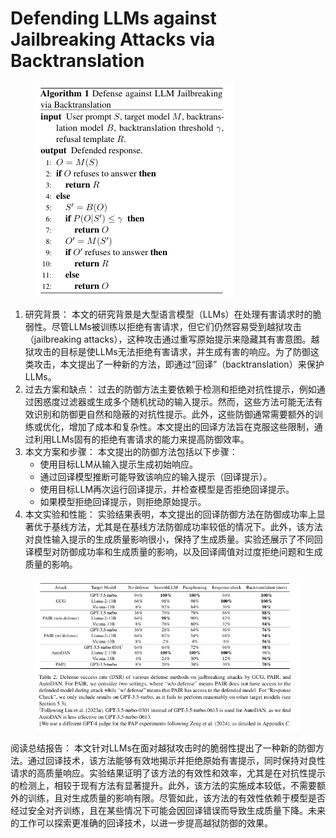 # Defending LLMs against Jailbreaking Attacks via Backtranslation

<figure><img src="../.gitbook/assets/image (6) (1) (1) (1) (1) (1) (1) (1) (1) (1) (1) (1) (1) (1) (1) (1) (1) (1) (1) (1) (1) (1) (1) (1) (1) (1) (1) (1) (1) (1) (1) (1) (1) (1) (1) (1) (1) (1) (1) (1) (1).png" alt=""><figcaption></figcaption></figure>

1. 研究背景： 本文的研究背景是大型语言模型（LLMs）在处理有害请求时的脆弱性。尽管LLMs被训练以拒绝有害请求，但它们仍然容易受到越狱攻击（jailbreaking attacks），这种攻击通过重写原始提示来隐藏其有害意图。越狱攻击的目标是使LLMs无法拒绝有害请求，并生成有害的响应。为了防御这类攻击，本文提出了一种新的方法，即通过“回译”（backtranslation）来保护LLMs。
2. 过去方案和缺点： 过去的防御方法主要依赖于检测和拒绝对抗性提示，例如通过困惑度过滤器或生成多个随机扰动的输入提示。然而，这些方法可能无法有效识别和防御更自然和隐蔽的对抗性提示。此外，这些防御通常需要额外的训练或优化，增加了成本和复杂性。本文提出的回译方法旨在克服这些限制，通过利用LLMs固有的拒绝有害请求的能力来提高防御效率。
3. 本文方案和步骤： 本文提出的防御方法包括以下步骤：
   * 使用目标LLM从输入提示生成初始响应。
   * 通过回译模型推断可能导致该响应的输入提示（回译提示）。
   * 使用目标LLM再次运行回译提示，并检查模型是否拒绝回译提示。
   * 如果模型拒绝回译提示，则拒绝原始提示。
4. 本文实验和性能： 实验结果表明，本文提出的回译防御方法在防御成功率上显著优于基线方法，尤其是在基线方法防御成功率较低的情况下。此外，该方法对良性输入提示的生成质量影响很小，保持了生成质量。实验还展示了不同回译模型对防御成功率和生成质量的影响，以及回译阈值对过度拒绝问题和生成质量的影响。

<figure><img src="../.gitbook/assets/image (1) (1) (1) (1) (1) (1) (1) (1) (1) (1) (1) (1) (1) (1) (1) (1) (1) (1) (1) (1) (1) (1) (1) (1) (1) (1) (1) (1) (1) (1) (1) (1) (1) (1) (1) (1) (1) (1) (1) (1) (1) (1) (1) (1) (1) (1) (1) (1) (1) (1) (1) (1) (1) (1) (1) (1) (1) (1) (1) (1) ( (4).png" alt=""><figcaption></figcaption></figure>

阅读总结报告： 本文针对LLMs在面对越狱攻击时的脆弱性提出了一种新的防御方法。通过回译技术，该方法能够有效地揭示并拒绝原始有害提示，同时保持对良性请求的高质量响应。实验结果证明了该方法的有效性和效率，尤其是在对抗性提示的检测上，相较于现有方法有显著提升。此外，该方法的实施成本较低，不需要额外的训练，且对生成质量的影响有限。尽管如此，该方法的有效性依赖于模型是否经过安全对齐训练，且在某些情况下可能会因回译错误而导致生成质量下降。未来的工作可以探索更准确的回译技术，以进一步提高越狱防御的效果。
